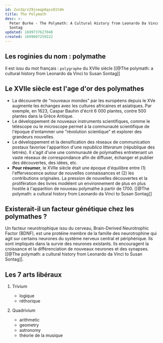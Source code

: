 ```yaml
---
id: 2xn3qrz29jneqp6qss81tdm
title: The Polymath
desc: >-
  Peter Burke - The Polymath: A Cultural History from Leonardo Da Vinco to Susan
  Sontag
updated: 1699737627048
created: 1699607259222
---
```


## Les roginies du nom : polymathe

Il est issu du mot français : `polygraphe` du XVIIe siècle [[@The polymath: a cultural history from Leonardo da Vinci to Susan Sontag]]

## Le XVIIe siècle est l'age d'or des polymathes

- La découverte de "nouveaux mondes" par les européens depuis le XVe augmente les échanges avec les cultures africaines et asiatiques. Par exemple, en 1623, Caspar Bauhin d'écrit 6 000 plantes, contre 500 plantes dans la Grèce Antique.
- Le développement de nouveaux instruments scientifiques, comme le téléscope ou le microscope permet à la communauté scientifique de l'époque d'entammer une "révolution scientique" et explorer des grandeurs nouvelles.
- Le développement et la densification des réseaux de communication postaux favorise l'apparition d'une _republica litterarum_ (république des letrrés). Il s'agit d'une une communauté de polymathes entretenant un vaste réseaux de correspondance afin de diffuser, échanger et publier des découvertes, des idées, etc.
- **Pour résumer**, le XVIIe siècle était une époque d'équilibre entre (1) l'effervescence autour de nouvelles connaissances et (2) les contributions originales. La pression de nouvelles découvertes et la prolifération des livres modèlent un environnement de plus en plus hostile à l'apparition de nouveau polymathe à partir de 1700. [[@The polymath: a cultural history from Leonardo da Vinci to Susan Sontag]]

## Existerait-il un facteur génétique chez les polymathes ?

Un facteur neurotrophique issu du cerveau, Brain-Derived Neurotrophic Factor (BDNF), est une protéine membre de la famille des neurotrophine qui agit sur certains neurones du système nerveux central et périphérique. Ils sont impliqués dans la survie des neurones existants. Ils encouragent la croissance et la différenciation de nouveaux neurones et des synapses. [[@The polymath: a cultural history from Leonardo da Vinci to Susan Sontag]].

## Les 7 arts libéraux

1. Trivium

   - logique
   - réthorique

2. Quadrivium
   - arithmetic
   - geometry
   - astronomy
   - théorie de la musique
